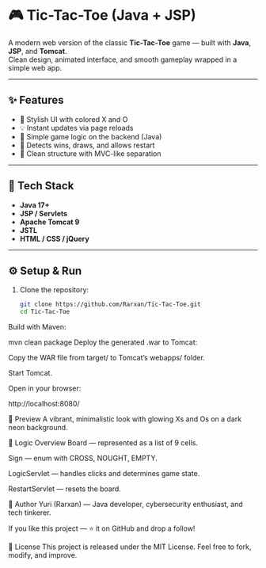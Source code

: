 # 🎮 Tic-Tac-Toe (Java + JSP)

A modern web version of the classic **Tic-Tac-Toe** game — built with **Java**, **JSP**, and **Tomcat**.  
Clean design, animated interface, and smooth gameplay wrapped in a simple web app.

---

## ✨ Features
- 🎨 Stylish UI with colored X and O  
- 💡 Instant updates via page reloads  
- 🧠 Simple game logic on the backend (Java)  
- 🏁 Detects wins, draws, and allows restart  
- 🧩 Clean structure with MVC-like separation  

---

## 🧱 Tech Stack
- **Java 17+**
- **JSP / Servlets**
- **Apache Tomcat 9**
- **JSTL**
- **HTML / CSS / jQuery**

---

## ⚙️ Setup & Run

1. Clone the repository:   
   ```bash
   git clone https://github.com/Rarxan/Tic-Tac-Toe.git
   cd Tic-Tac-Toe
Build with Maven:

mvn clean package
Deploy the generated .war to Tomcat:

Copy the WAR file from target/ to Tomcat’s webapps/ folder.

Start Tomcat.

Open in your browser:


http://localhost:8080/  

🎨 Preview
A vibrant, minimalistic look with glowing Xs and Os on a dark neon background.

🧠 Logic Overview
Board — represented as a list of 9 cells.

Sign — enum with CROSS, NOUGHT, EMPTY.

LogicServlet — handles clicks and determines game state.

RestartServlet — resets the board.

💬 Author
Yuri (Rarxan) — Java developer, cybersecurity enthusiast, and tech tinkerer.

If you like this project — ⭐ it on GitHub and drop a follow!

📜 License
This project is released under the MIT License.
Feel free to fork, modify, and improve.
